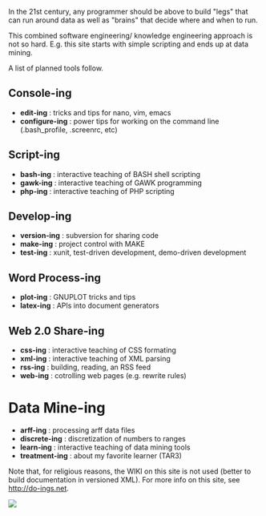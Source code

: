 In the 21st century, any programmer should be above to  build "legs" that  can run around data as well as  "brains" that  decide where and when to run.

This combined software engineering/ knowledge engineering approach is not so hard. E.g. this site starts with simple scripting and ends up at data mining.

A list of planned tools follow.

## Console-ing ##

  * **edit-ing** : tricks and tips for nano, vim, emacs
  * **configure-ing** : power tips for working on the command line (.bash\_profile, .screenrc, etc)

## Script-ing ##
  * **bash-ing** : interactive teaching of BASH shell scripting
  * **gawk-ing** : interactive teaching of GAWK programming
  * **php-ing** : interactive teaching of PHP scripting

## Develop-ing ##

  * **version-ing** : subversion for sharing code
  * **make-ing** : project control with MAKE
  * **test-ing** : xunit, test-driven development, demo-driven development

## Word Process-ing ##

  * **plot-ing** : GNUPLOT tricks and tips
  * **latex-ing** : APIs into document generators

## Web 2.0 Share-ing ##

  * **css-ing** : interactive teaching of CSS formating
  * **xml-ing** : interactive teaching of XML parsing
  * **rss-ing** : building, reading, an RSS feed
  * **web-ing** : cotrolling web pages (e.g. rewrite rules)

# Data Mine-ing #

  * **arff-ing** : processing arff data files
  * **discrete-ing** : discretization of numbers to ranges
  * **learn-ing** : interactive teaching of data mining tools
  * **treatment-ing** : about my favorite learner (TAR3)



Note that, for religious reasons, the WIKI on this site is not used (better to build documentation in versioned XML). For more info on this site, see http://do-ings.net.


[![](http://home.pacbell.net/ouster/scripting.anc.gif)](http://home.pacbell.net/ouster/scripting.html)